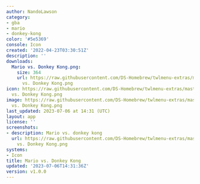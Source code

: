 ```yaml
---
author: NandoLawson
category:
- gba
- mario
- donkey-kong
color: '#5e5369'
console: Icon
created: '2022-04-23T03:30:51Z'
description: ''
downloads:
  Mario vs. Donkey Kong.png:
    size: 364
    url: https://raw.githubusercontent.com/DS-Homebrew/twlmenu-extras/master/_nds/TWiLightMenu/icons/Mario
      vs. Donkey Kong.png
icon: https://raw.githubusercontent.com/DS-Homebrew/twlmenu-extras/master/_nds/TWiLightMenu/icons/Mario
  vs. Donkey Kong.png
image: https://raw.githubusercontent.com/DS-Homebrew/twlmenu-extras/master/_nds/TWiLightMenu/icons/Mario
  vs. Donkey Kong.png
last_updated: 2023-07-06 at 14:31 (UTC)
layout: app
license: ''
screenshots:
- description: Mario vs. donkey kong
  url: https://raw.githubusercontent.com/DS-Homebrew/twlmenu-extras/master/_nds/TWiLightMenu/icons/Mario
    vs. Donkey Kong.png
systems:
- Icon
title: Mario vs. Donkey Kong
updated: '2023-07-06T14:31:36Z'
version: v1.0.0
---
```

